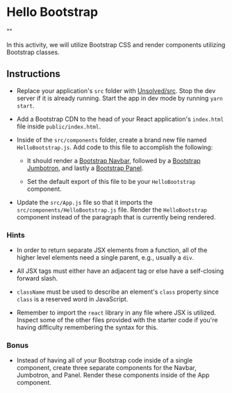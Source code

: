 # Hello Bootstrap
""

In this activity, we will utilize Bootstrap CSS and render components utilizing Bootstrap classes.

## Instructions

* Replace your application's `src` folder with [Unsolved/src](Unsolved/src). Stop the dev server if it is already running. Start the app in dev mode by running `yarn start`.

* Add a Bootstrap CDN to the head of your React application's `index.html` file inside `public/index.html`.

* Inside of the `src/components` folder, create a brand new file named `HelloBootstrap.js`. Add code to this file to accomplish the following:

  * It should render a [Bootstrap Navbar](https://getbootstrap.com/docs/3.3/components/#navbar), followed by a [Bootstrap Jumbotron](http://getbootstrap.com/docs/3.3/components/#jumbotron), and lastly a [Bootstrap Panel](http://getbootstrap.com/docs/3.3/components/#panels).

  * Set the default export of this file to be your `HelloBootstrap` component.

* Update the `src/App.js` file so that it imports the `src/components/HelloBootstrap.js` file. Render the `HelloBootstrap` component instead of the paragraph that is currently being rendered.

### Hints

* In order to return separate JSX elements from a function, all of the higher level elements need a single parent, e.g., usually a `div`.

* All JSX tags must either have an adjacent tag or else have a self-closing forward slash.

* `className` must be used to describe an element's `class` property since `class` is a reserved word in JavaScript.

* Remember to import the `react` library in any file where JSX is utilized. Inspect some of the other files provided with the starter code if you're having difficulty remembering the syntax for this.

### Bonus

* Instead of having all of your Bootstrap code inside of a single component, create three separate components for the Navbar, Jumbotron, and Panel. Render these components inside of the App component.
